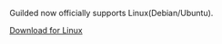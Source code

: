 Guilded now officially supports Linux(Debian/Ubuntu).

[Download for Linux](https://www.guilded.gg/downloads/)
